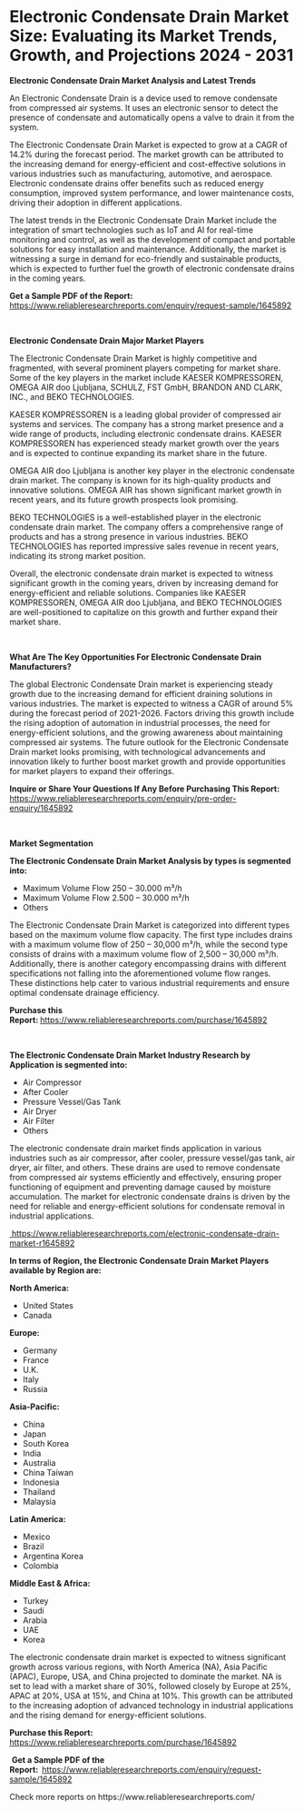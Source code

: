 <p><h1>Electronic Condensate Drain Market Size: Evaluating its Market Trends, Growth, and Projections 2024 - 2031</h1></p><p><strong>Electronic Condensate Drain Market Analysis and Latest Trends</strong></p>
<p><p>An Electronic Condensate Drain is a device used to remove condensate from compressed air systems. It uses an electronic sensor to detect the presence of condensate and automatically opens a valve to drain it from the system.</p><p>The Electronic Condensate Drain Market is expected to grow at a CAGR of 14.2% during the forecast period. The market growth can be attributed to the increasing demand for energy-efficient and cost-effective solutions in various industries such as manufacturing, automotive, and aerospace. Electronic condensate drains offer benefits such as reduced energy consumption, improved system performance, and lower maintenance costs, driving their adoption in different applications.</p><p>The latest trends in the Electronic Condensate Drain Market include the integration of smart technologies such as IoT and AI for real-time monitoring and control, as well as the development of compact and portable solutions for easy installation and maintenance. Additionally, the market is witnessing a surge in demand for eco-friendly and sustainable products, which is expected to further fuel the growth of electronic condensate drains in the coming years.</p></p>
<p><strong>Get a Sample PDF of the Report:&nbsp;</strong> <a href="https://www.reliableresearchreports.com/enquiry/request-sample/1645892">https://www.reliableresearchreports.com/enquiry/request-sample/1645892</a></p>
<p>&nbsp;</p>
<p><strong>Electronic Condensate Drain Major Market Players</strong></p>
<p><p>The Electronic Condensate Drain Market is highly competitive and fragmented, with several prominent players competing for market share. Some of the key players in the market include KAESER KOMPRESSOREN, OMEGA AIR doo Ljubljana, SCHULZ, FST GmbH, BRANDON AND CLARK, INC., and BEKO TECHNOLOGIES.</p><p>KAESER KOMPRESSOREN is a leading global provider of compressed air systems and services. The company has a strong market presence and a wide range of products, including electronic condensate drains. KAESER KOMPRESSOREN has experienced steady market growth over the years and is expected to continue expanding its market share in the future.</p><p>OMEGA AIR doo Ljubljana is another key player in the electronic condensate drain market. The company is known for its high-quality products and innovative solutions. OMEGA AIR has shown significant market growth in recent years, and its future growth prospects look promising.</p><p>BEKO TECHNOLOGIES is a well-established player in the electronic condensate drain market. The company offers a comprehensive range of products and has a strong presence in various industries. BEKO TECHNOLOGIES has reported impressive sales revenue in recent years, indicating its strong market position.</p><p>Overall, the electronic condensate drain market is expected to witness significant growth in the coming years, driven by increasing demand for energy-efficient and reliable solutions. Companies like KAESER KOMPRESSOREN, OMEGA AIR doo Ljubljana, and BEKO TECHNOLOGIES are well-positioned to capitalize on this growth and further expand their market share.</p></p>
<p>&nbsp;</p>
<p><strong>What Are The Key Opportunities For Electronic Condensate Drain Manufacturers?</strong></p>
<p><p>The global Electronic Condensate Drain market is experiencing steady growth due to the increasing demand for efficient draining solutions in various industries. The market is expected to witness a CAGR of around 5% during the forecast period of 2021-2026. Factors driving this growth include the rising adoption of automation in industrial processes, the need for energy-efficient solutions, and the growing awareness about maintaining compressed air systems. The future outlook for the Electronic Condensate Drain market looks promising, with technological advancements and innovation likely to further boost market growth and provide opportunities for market players to expand their offerings.</p></p>
<p><strong>Inquire or Share Your Questions If Any Before Purchasing This Report:</strong> <a href="https://www.reliableresearchreports.com/enquiry/pre-order-enquiry/1645892">https://www.reliableresearchreports.com/enquiry/pre-order-enquiry/1645892</a></p>
<p>&nbsp;</p>
<p><strong>Market Segmentation</strong></p>
<p><strong>The Electronic Condensate Drain Market Analysis by types is segmented into:</strong></p>
<p><ul><li>Maximum Volume Flow 250 – 30.000 m³/h</li><li>Maximum Volume Flow 2.500 – 30.000 m³/h</li><li>Others</li></ul></p>
<p><p>The Electronic Condensate Drain Market is categorized into different types based on the maximum volume flow capacity. The first type includes drains with a maximum volume flow of 250 – 30,000 m³/h, while the second type consists of drains with a maximum volume flow of 2,500 – 30,000 m³/h. Additionally, there is another category encompassing drains with different specifications not falling into the aforementioned volume flow ranges. These distinctions help cater to various industrial requirements and ensure optimal condensate drainage efficiency.</p></p>
<p><strong>Purchase this Report:&nbsp;</strong><a href="https://www.reliableresearchreports.com/purchase/1645892">https://www.reliableresearchreports.com/purchase/1645892</a></p>
<p>&nbsp;</p>
<p><strong>The Electronic Condensate Drain Market Industry Research by Application is segmented into:</strong></p>
<p><ul><li>Air Compressor</li><li>After Cooler</li><li>Pressure Vessel/Gas Tank</li><li>Air Dryer</li><li>Air Filter</li><li>Others</li></ul></p>
<p><p>The electronic condensate drain market finds application in various industries such as air compressor, after cooler, pressure vessel/gas tank, air dryer, air filter, and others. These drains are used to remove condensate from compressed air systems efficiently and effectively, ensuring proper functioning of equipment and preventing damage caused by moisture accumulation. The market for electronic condensate drains is driven by the need for reliable and energy-efficient solutions for condensate removal in industrial applications.</p></p>
<p><a href="https://www.reliableresearchreports.com/electronic-condensate-drain-market-r1645892">&nbsp;https://www.reliableresearchreports.com/electronic-condensate-drain-market-r1645892</a></p>
<p><strong>In terms of Region, the Electronic Condensate Drain Market Players available by Region are:</strong></p>
<p>
    <p> <strong> North America: </strong>
        <ul>
            <li>United States</li>
            <li>Canada</li>
        </ul>
        </p> 
    <p> <strong> Europe: </strong>
        <ul>
            <li>Germany</li>
            <li>France</li>
            <li>U.K.</li>
            <li>Italy</li>
            <li>Russia</li>
        </ul>
        </p> 
    <p> <strong> Asia-Pacific: </strong>
        <ul>
            <li>China</li>
            <li>Japan</li>
            <li>South Korea</li>
            <li>India</li>
            <li>Australia</li>
            <li>China Taiwan</li>
            <li>Indonesia</li>
            <li>Thailand</li>
            <li>Malaysia</li>
        </ul>
        </p> 
    <p> <strong> Latin America: </strong>
        <ul>
            <li>Mexico</li>
            <li>Brazil</li>
            <li>Argentina Korea</li>
            <li>Colombia</li>
        </ul>
        </p> 
    <p> <strong> Middle East & Africa: </strong>
        <ul>
            <li>Turkey</li>
            <li>Saudi</li>
            <li>Arabia</li>
            <li>UAE</li>
            <li>Korea</li>
        </ul>
    </p>
    </p>
<p><p>The electronic condensate drain market is expected to witness significant growth across various regions, with North America (NA), Asia Pacific (APAC), Europe, USA, and China projected to dominate the market. NA is set to lead with a market share of 30%, followed closely by Europe at 25%, APAC at 20%, USA at 15%, and China at 10%. This growth can be attributed to the increasing adoption of advanced technology in industrial applications and the rising demand for energy-efficient solutions.</p></p>
<p><strong>Purchase this Report: </strong><a href="https://www.reliableresearchreports.com/purchase/1645892">https://www.reliableresearchreports.com/purchase/1645892</a></p>
<p>&nbsp;<strong>Get a Sample PDF of the Report:&nbsp;&nbsp;</strong><a href="https://www.reliableresearchreports.com/enquiry/request-sample/1645892">https://www.reliableresearchreports.com/enquiry/request-sample/1645892</a></p>
<p><strong></strong></p>
<p>Check more reports on https://www.reliableresearchreports.com/</p>